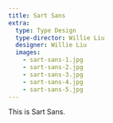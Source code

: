```yaml
---
title: Sart Sans
extra:
  type: Type Design
  type-director: Willie Liu
  designer: Willie Liu
  images:
    - sart-sans-1.jpg
    - sart-sans-2.jpg
    - sart-sans-3.jpg
    - sart-sans-4.jpg
    - sart-sans-5.jpg
---
```


This is Sart Sans.
